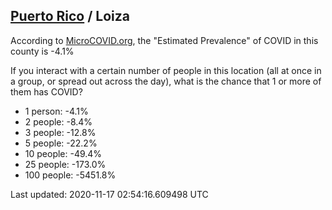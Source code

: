 
## [Puerto Rico](/united-states/puerto-rico) / Loiza

According to [MicroCOVID.org](http://microcovid.org),
the "Estimated Prevalence" of COVID in this county is -4.1%

If you interact with a certain number of people in this location
(all at once in a group, or spread out across the day), what is the chance that
1 or more of them has COVID?

- 1 person: -4.1%
- 2 people: -8.4%
- 3 people: -12.8%
- 5 people: -22.2%
- 10 people: -49.4%
- 25 people: -173.0%
- 100 people: -5451.8%

Last updated: 2020-11-17 02:54:16.609498 UTC
